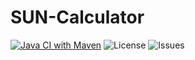 # SUN-Calculator
[![Java CI with Maven](https://github.com/katkeit/SUN-Calculator/actions/workflows/maven.yml/badge.svg?branch=master)](https://github.com/katkeit/SUN-Calculator/actions/workflows/maven.yml)
![License](https://img.shields.io/github/license/katkeit/SUN-Calculator)
![Issues](https://img.shields.io/github/issues/katkeit/SUN-Calculator)
